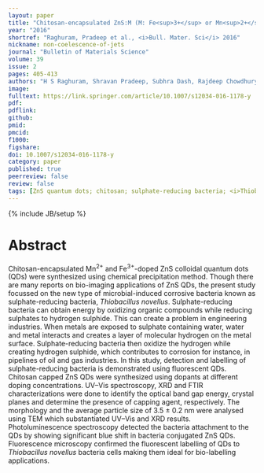```yaml
---
layout: paper
title: "Chitosan-encapsulated ZnS:M (M: Fe<sup>3+</sup> or Mn<sup>2+</sup>) quantum dots for fluorescent labelling of sulphate-reducing bacteria"
year: "2016"
shortref: "Raghuram, Pradeep et al., <i>Bull. Mater. Sci</i> 2016"
nickname: non-coelescence-of-jets
journal: "Bulletin of Materials Science"
volume: 39
issue: 2
pages: 405-413
authors: "H S Raghuram, Shravan Pradeep, Subhra Dash, Rajdeep Chowdhury, Sonal Mazumder"
image: 
fulltext: https://link.springer.com/article/10.1007/s12034-016-1178-y
pdf: 
pdflink: 
github: 
pmid: 
pmcid: 
f1000: 
figshare: 
doi: 10.1007/s12034-016-1178-y
category: paper
published: true
peerreview: false
review: false
tags: [ZnS quantum dots; chitosan; sulphate-reducing bacteria; <i>Thiobacillus novellus</i>; bio-labelling]
---
```

{% include JB/setup %}

# Abstract 

Chitosan-encapsulated Mn<sup>2+</sup> and Fe<sup>3+</sup>-doped ZnS colloidal quantum dots (QDs) were synthesized using chemical precipitation method. Though there are many reports on bio-imaging applications of ZnS QDs, the present study focussed on the new type of microbial-induced corrosive bacteria known as sulphate-reducing bacteria, <i>Thiobacillus novellus</i>. Sulphate-reducing bacteria can obtain energy by oxidizing organic compounds while reducing sulphates to hydrogen sulphide. This can create a problem in engineering industries. When metals are exposed to sulphate containing water, water and metal interacts and creates a layer of molecular hydrogen on the metal surface. Sulphate-reducing bacteria then oxidize the hydrogen while creating hydrogen sulphide, which contributes to corrosion for instance, in pipelines of oil and gas industries. In this study, detection and labelling of sulphate-reducing bacteria is demonstrated using fluorescent QDs. Chitosan capped ZnS QDs were synthesized using dopants at different doping concentrations. UV–Vis spectroscopy, XRD and FTIR characterizations were done to identify the optical band gap energy, crystal planes and determine the presence of capping agent, respectively. The morphology and the average particle size of 3.5 ± 0.2 nm were analysed using TEM which substantiated UV–Vis and XRD results. Photoluminescence spectroscopy detected the bacteria attachment to the QDs by showing significant blue shift in bacteria conjugated ZnS QDs. Fluorescence microscopy confirmed the fluorescent labelling of QDs to <i>Thiobacillus novellus</i> bacteria cells making them ideal for bio-labelling applications.